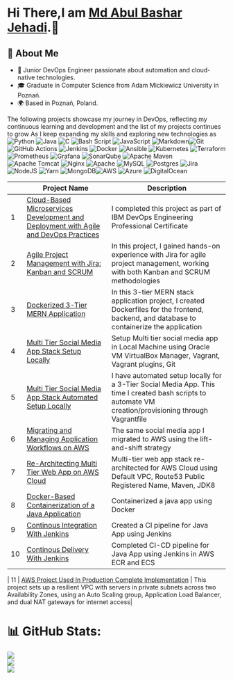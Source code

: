 # Hi There,I am [Md Abul Bashar Jehadi](https://www.linkedin.com/in/md-abul-bashar-jehadi/).👋

## 🚀 About Me
- 🌱 Junior DevOps Engineer passionate about automation and cloud-native technologies.
- 🎓 Graduate in Computer Science from Adam Mickiewicz University in Poznań.
- 🌍 Based in Poznań, Poland.

 The following projects showcase my journey in DevOps, reflecting my continuous learning and development and the list of my projects continues to grow As I keep expanding my skills and exploring new technologies as ![Python](https://img.shields.io/badge/python-3670A0?style=for-the-badge&logo=python&logoColor=ffdd54) ![Java](https://img.shields.io/badge/java-%23ED8B00.svg?style=for-the-badge&logo=openjdk&logoColor=white) ![C](https://img.shields.io/badge/c-%2300599C.svg?style=for-the-badge&logo=c&logoColor=white) ![Bash Script](https://img.shields.io/badge/bash_script-%23121011.svg?style=for-the-badge&logo=gnu-bash&logoColor=white) ![JavaScript](https://img.shields.io/badge/javascript-%23323330.svg?style=for-the-badge&logo=javascript&logoColor=%23F7DF1E) ![Markdown](https://img.shields.io/badge/markdown-%23000000.svg?style=for-the-badge&logo=markdown&logoColor=white)![Git](https://img.shields.io/badge/git-%23F05033.svg?style=for-the-badge&logo=git&logoColor=white) ![GitHub Actions](https://img.shields.io/badge/github%20actions-%232671E5.svg?style=for-the-badge&logo=githubactions&logoColor=white) ![Jenkins](https://img.shields.io/badge/jenkins-%232C5263.svg?style=for-the-badge&logo=jenkins&logoColor=white) ![Docker](https://img.shields.io/badge/docker-%230db7ed.svg?style=for-the-badge&logo=docker&logoColor=white) ![Ansible](https://img.shields.io/badge/ansible-%231A1918.svg?style=for-the-badge&logo=ansible&logoColor=white) ![Kubernetes](https://img.shields.io/badge/kubernetes-%23326ce5.svg?style=for-the-badge&logo=kubernetes&logoColor=white) ![Terraform](https://img.shields.io/badge/terraform-%235835CC.svg?style=for-the-badge&logo=terraform&logoColor=white) ![Prometheus](https://img.shields.io/badge/Prometheus-E6522C?style=for-the-badge&logo=Prometheus&logoColor=white) ![Grafana](https://img.shields.io/badge/grafana-%23F46800.svg?style=for-the-badge&logo=grafana&logoColor=white) ![SonarQube](https://img.shields.io/badge/SonarQube-black?style=for-the-badge&logo=sonarqube&logoColor=4E9BCD) ![Apache Maven](https://img.shields.io/badge/Apache%20Maven-C71A36?style=for-the-badge&logo=Apache%20Maven&logoColor=white) ![Apache Tomcat](https://img.shields.io/badge/apache%20tomcat-%23F8DC75.svg?style=for-the-badge&logo=apache-tomcat&logoColor=black) ![Nginx](https://img.shields.io/badge/nginx-%23009639.svg?style=for-the-badge&logo=nginx&logoColor=white) ![Apache](https://img.shields.io/badge/apache-%23D42029.svg?style=for-the-badge&logo=apache&logoColor=white) ![MySQL](https://img.shields.io/badge/mysql-4479A1.svg?style=for-the-badge&logo=mysql&logoColor=white) ![Postgres](https://img.shields.io/badge/postgres-%23316192.svg?style=for-the-badge&logo=postgresql&logoColor=white) ![Jira](https://img.shields.io/badge/jira-%230A0FFF.svg?style=for-the-badge&logo=jira&logoColor=white) ![NodeJS](https://img.shields.io/badge/node.js-6DA55F?style=for-the-badge&logo=node.js&logoColor=white) ![Yarn](https://img.shields.io/badge/yarn-%232C8EBB.svg?style=for-the-badge&logo=yarn&logoColor=white) ![MongoDB](https://img.shields.io/badge/MongoDB-%234ea94b.svg?style=for-the-badge&logo=mongodb&logoColor=white)![AWS](https://img.shields.io/badge/AWS-%23FF9900.svg?style=for-the-badge&logo=amazon-aws&logoColor=white) ![Azure](https://img.shields.io/badge/azure-%230072C6.svg?style=for-the-badge&logo=microsoftazure&logoColor=white) ![DigitalOcean](https://img.shields.io/badge/DigitalOcean-%230167ff.svg?style=for-the-badge&logo=digitalOcean&logoColor=white)

  | | Project Name | Description  |
|---| ------ | ------ |
| 1 | [Cloud-Based Microservices Development and Deployment with Agile and DevOps Practices](https://github.com/basharjehadi/devops-capstone-project) | I completed this project as part of IBM DevOps Engineering Professional Certificate |
| 2 | [Agile Project Management with Jira: Kanban and SCRUM](https://www.coursera.org/account/accomplishments/verify/4WRJOBUCU3FC) | In this project, I gained hands-on experience with Jira for agile project management, working with both Kanban and SCRUM methodologies |
| 3 | [Dockerized 3-Tier MERN Application](https://github.com/basharjehadi/dockerized-mern-app) | In this 3-tier MERN stack application project, I created Dockerfiles for the frontend, backend, and database to containerize the application |
| 4 | [Multi Tier Social Media App Stack Setup Locally](https://github.com/basharjehadi/AWS_DevOps_Projects/tree/main/Project-1%20Multi%20Tier%20Social%20Media%20App%20Stack%20Setup%20Locally) | Setup Multi tier social media app in Local Machine using Oracle VM VirtualBox Manager, Vagrant, Vagrant plugins, Git |
| 5 | [Multi Tier Social Media App Stack Automated Setup Locally](https://github.com/basharjehadi/AWS_DevOps_Projects/tree/main/Project-2%20Multi%20Tier%20Social%20Media%20App%20Stack%20Automated%20Setup%20Locally) | I have automated setup locally for a 3-Tier Social Media App. This time I created bash scripts to automate VM creation/provisioning through Vagrantfile |
| 6 | [Migrating and Managing Application Workflows on AWS](https://github.com/basharjehadi/AWS_DevOps_Projects/tree/main/Project-3%20Migrating%20and%20Managing%20Application%20Workflows%20on%20AWS) | The same social media app I migrated to AWS using the lift-and-shift strategy |
| 7 | [Re-Architecting Multi Tier Web App on AWS Cloud](https://github.com/basharjehadi/AWS_DevOps_Projects/tree/main/Project-4%3A%20Re-Architecting%20Multi%20Tier%20Web%20App%20on%20AWS%20Cloud%5BCloud%20Native%5D) | Multi-tier web app stack re-architected for AWS Cloud using Default VPC, Route53 Public Registered Name, Maven, JDK8 |
| 8 | [Docker-Based Containerization of a Java Application](https://github.com/basharjehadi/AWS_DevOps_Projects/tree/main/Project%205%20Docker-Based%20Containerization%20of%20a%20Java%20Application) | Containerized a java app using Docker |
| 9 | [Continous Integration With Jenkins](https://github.com/basharjehadi/AWS_DevOps_Projects/tree/main/Project-6%3A%20Continues%20Integration%20With%20Jenkins) | Created a CI pipeline for Java App using Jenkins|
| 10 | [Continous Delivery With Jenkins](https://github.com/basharjehadi/AWS_DevOps_Projects/tree/main/Project-7%3A%20Continues%20Delivery%20With%20Jenkins%20) | Completed CI-CD pipeline for Java App using Jenkins in AWS ECR and ECS|

| 11 | [AWS Project Used In Production Complete Implementation](https://github.com/basharjehadi/AWS_DevOps_Projects/tree/main/Abhishek-Aws-Project-Used-In-Production) | This project sets up a resilient VPC with servers in private subnets across two Availability Zones, using an Auto Scaling group, Application Load Balancer, and dual NAT gateways for internet access|


# 📊 GitHub Stats:
![](https://github-readme-stats.vercel.app/api?username=basharjehadi&theme=dark&hide_border=false&include_all_commits=false&count_private=false)<br/>
![](https://github-readme-streak-stats.herokuapp.com/?user=basharjehadi&theme=dark&hide_border=false)<br/>
![](https://github-readme-stats.vercel.app/api/top-langs/?username=basharjehadi&theme=dark&hide_border=false&include_all_commits=false&count_private=false&layout=compact)


